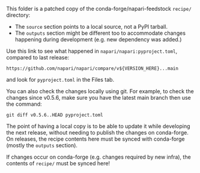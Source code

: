 This folder is a patched copy of the conda-forge/napari-feedstock `recipe/`
directory:
- The `source` section points to a local source, not a PyPI tarball.
- The `outputs` section might be different too to accommodate changes happening
  during development (e.g. new dependency was added.)

Use this link to see what happened in `napari/napari:pyproject.toml`, compared
to last release:

    https://github.com/napari/napari/compare/v${VERSION_HERE}...main

and look for `pyproject.toml` in the Files tab.

You can also check the changes locally using git. For example, to check the
changes since v0.5.6, make sure you have the latest main branch then use the
command:

    git diff v0.5.6..HEAD pyproject.toml

The point of having a local copy is to be able to update it while developing
the next release, without needing to publish the changes on conda-forge. On
releases, the recipe contents here must be synced with conda-forge (mostly the
`outputs` section).

If changes occur on conda-forge (e.g. changes required by new infra), the
contents of `recipe/` must be synced here!
